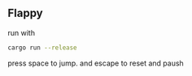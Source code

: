 ## Flappy

run with 

```bash
cargo run --release
```

press space to jump. and escape to reset and paush